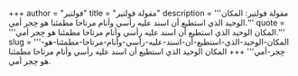 +++
author = "فولتير"
title = "مقولة فولتير"
description = '''مقولة فولتير: المكان الوحيد الذي استطيع أن اسند عليه رأسي وأنام مرتاحا مطمئنا هو حِجر أمي.'''
quote = '''المكان الوحيد الذي استطيع أن اسند عليه رأسي وأنام مرتاحا مطمئنا هو حِجر أمي.'''
slug = '''المكان-الوحيد-الذي-استطيع-أن-اسند-عليه-رأسي-وأنام-مرتاحا-مطمئنا-هو-حِجر-أمي'''
+++
المكان الوحيد الذي استطيع أن اسند عليه رأسي وأنام مرتاحا مطمئنا هو حِجر أمي.
